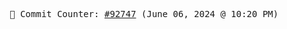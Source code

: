 <p align="center">
    <samp>
        📮 Commit Counter: <a href="https://github.com/Javascript-void0/Javascript-void0/commits/main">#92747</a> (June 06, 2024 @ 10:20 PM)
    </samp>
</p>